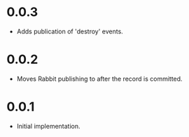 0.0.3
===
* Adds publication of 'destroy' events.

0.0.2
===
* Moves Rabbit publishing to after the record is committed.

0.0.1
===
* Initial implementation.
